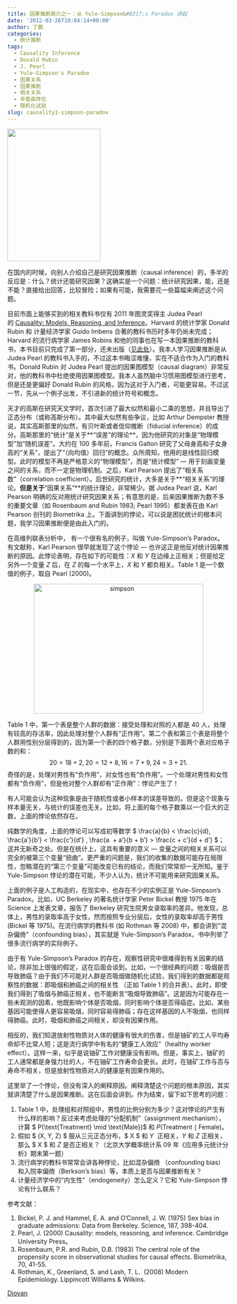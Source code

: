 ```yaml
---
title: 因果推断简介之一：从 Yule-Simpson&#8217;s Paradox 讲起
date: '2012-03-26T10:04:14+00:00'
author: 丁鹏
categories:
  - 统计推断
tags:
  - Causality Inference
  - Donald Rubin
  - J. Pearl
  - Yule-Simpson's Paradox
  - 因果关系
  - 因果推断
  - 相关关系
  - 辛普森悖论
  - 随机化试验
slug: causality1-simpson-paradox
---
```


[<img class="size-medium wp-image-5201 alignleft" alt="" src="http://cos.name/wp-content/uploads/2012/03/causality2-cover-211x300.jpg" width="211" height="300" srcset="http://cos.name/wp-content/uploads/2012/03/causality2-cover-211x300.jpg 211w, http://cos.name/wp-content/uploads/2012/03/causality2-cover-353x500.jpg 353w, http://cos.name/wp-content/uploads/2012/03/causality2-cover.jpg 1432w" sizes="(max-width: 211px) 100vw, 211px" />](http://cos.name/wp-content/uploads/2012/03/causality2-cover.jpg)

在国内的时候，向别人介绍自己是研究因果推断（causal inference）的，多半的反应是：什么？统计还能研究因果？这确实是一个问题：统计研究因果，能，还是不能？直接给出回答，比较冒险；如果有可能，我需要花一些篇幅来阐述这个问题。

目前市面上能够买到的相关教科书仅有 2011 年图灵奖得主 Judea Pearl 的 <a href="http://bayes.cs.ucla.edu/BOOK-2K/" target="_blank">Causality: Models, Reasoning, and Inference</a>。Harvard 的统计学家 Donald Rubin 和 计量经济学家 Guido Imbens 合著的教科书历时多年仍尚未完成；Harvard 的流行病学家 James Robins 和他的同事也在写一本因果推断的教科书，本书目前只完成了第一部分，还未出版（<a href="http://www.hsph.harvard.edu/faculty/miguel-hernan/causal-inference-book/" target="_blank">见此处</a>）。我本人学习因果推断是从 Judea Pearl 的教科书入手的，不过这本书晦涩难懂，实在不适合作为入门的教科书。Donald Rubin 对 Judea Pearl 提出的因果图模型（causal diagram）非常反对，他的教科书中杜绝使用因果图模型。我本人虽然脑中习惯用图模型进行思考，但是还是更偏好 Donald Rubin 的风格，因为这对于入门者，可能更容易。不过这一节，先从一个例子出发，不引进新的统计符号和概念。

天才的高斯在研究天文学时，首次引进了最大似然和最小二乘的思想，并且导出了正态分布（或称高斯分布）。其中最大似然有些争议，比如 Arthur Dempster 教授说，其实高斯那里的似然，有贝叶斯或者信仰推断（fiducial inference）的成分。高斯那里的“统计”是关于**“误差”的理论**，因为他研究的对象是“物理模型”加“随机误差”。大约在 100 多年前，Francis Galton 研究了父母身高和子女身高的“关系”，提出了“（向均值）回归”的概念。众所周知，他用的是线性回归模型。此时的模型不再是严格意义的“物理模型”，而是“统计模型” &#8212; 用于刻画变量之间的关系，而不一定是物理机制。之后，Karl Pearson 提出了“相关系数”（correlation coefficient）。后世研究的统计，大多是关于**“相关关系”的理论。**但是关于**“因果关系”**的统计理论，非常稀少。据 Judea Pearl 说，Karl Pearson 明确的反对用统计研究因果关系；有意思的是，后来因果推断为数不多的重要文章（如 Rosenbaum and Rubin 1983; Pearl 1995）都发表在由 Karl Pearson 创刊的 Biometrika 上。下面讲到的悖论，可以说是困扰统计的根本问题，我学习因果推断便是由此入门的。

在高维列联表分析中， 有一个很有名的例子，叫做 Yule-Simpson&#8217;s Paradox。有文献称，Karl Pearson 很早就发现了这个悖论 &#8212; 也许这正是他反对统计因果推断的原因。此悖论表明，存在如下的可能性：$X$ 和 $Y$ 在边缘上正相关；但是给定另外一个变量 $Z$ 后，在 $Z$ 的每一个水平上，$X$ 和 $Y$ 都负相关。Table 1 是一个数值的例子，取自 Pearl (2000)。

<p style="text-align: center">
  <a href="http://cos.name/wp-content/uploads/2012/03/simpson.png"><img class="alignnone size-full wp-image-8243" alt="simpson" src="http://cos.name/wp-content/uploads/2012/03/simpson.png" width="384" height="294" srcset="http://cos.name/wp-content/uploads/2012/03/simpson.png 384w, http://cos.name/wp-content/uploads/2012/03/simpson-300x229.png 300w" sizes="(max-width: 384px) 100vw, 384px" /></a>
</p>

Table 1 中，第一个表是整个人群的数据：接受处理和对照的人都是 40 人，处理有较高的存活率，因此处理对整个人群有“正作用”。第二个表和第三个表是将整个人群用性别分层得到的，因为第一个表的四个格子数，分别是下面两个表对应格子数的和： $$20 = 18+2, 20 = 12+8, 16 = 7+9, 24 = 3+21.$$ 奇怪的是，处理对男性有“负作用”，对女性也有“负作用”。一个处理对男性和女性都有“负作用”，但是他对整个人群却有“正作用”：悖论产生了！

有人可能会认为这种现象是由于随机性或者小样本的误差导致的。但是这个现象与样本量无关，与统计的误差也无关。比如，将上面的每个格子数乘以一个巨大的正数，上面的悖论依然存在。

纯数学的角度，上面的悖论可以写成初等数学 $ \frac{a}{b} < \frac{c}{d}, \frac{a&#8217;}{b&#8217;} < \frac{c&#8217;}{d&#8217;} , \frac{a  + a&#8217;}{b + b&#8217;} > \frac{c + c&#8217;}{d + d&#8217;} $；这并无新奇之处。但是在统计上，这具有重要的意义 &#8212; 变量之间的相关关系可以完全的被第三个变量“扭曲”。更严重的问题是，我们的收集的数据可能存在局限性，忽略潜在的“第三个变量”可能改变已有的结论，而我们常常却一无所知。鉴于 Yule-Simpson 悖论的潜在可能，不少人认为，统计不可能用来研究因果关系。

上面的例子是人工构造的，在现实中，也存在不少的实例正是 Yule-Simpson&#8217;s Paradox。比如，UC Berkeley 的著名统计学家 Peter Bickel 教授 1975 年在 Science 上发表文章，报告了 Berkeley 研究生院男女录取率的差异。他发现，总体上，男性的录取率高于女性，然而按照专业分层后，女性的录取率却高于男性 (Bickel 等 1975)。在流行病学的教科书 (如 Rothman 等 2008) 中，都会讲到“混杂偏倚”（confounding bias），其实就是 Yule-Simpson&#8217;s Paradox，书中列举了很多流行病学的实际例子。

由于有 Yule-Simpson&#8217;s Paradox 的存在，观察性研究中很难得到有关因果的结论，除非加上很强的假定，这在后面会谈到。比如，一个很经典的问题：吸烟是否导致肺癌？由于我们不可能对人群是否吸烟做随机化试验，我们得到的数据都是观察性的数据：即吸烟和肺癌之间的相关性 （正如 Table 1 的合并表）。此时，即使我们得到了吸烟与肺癌正相关，也不能断言“吸烟导致肺癌”。这是因为可能存在一些未观测的因素，他既影响个体是否吸烟，同时影响个体是否得癌症。比如，某些基因可能使得人更容易吸烟，同时容易得肺癌；存在这样基因的人不吸烟，也同样得肺癌。此时，吸烟和肺癌之间相关，却没有因果作用。

相反的，我们知道放射性物质对人体的健康有很大的伤害，但是铀矿的工人平均寿命却不比常人短；这是流行病学中有名的“健康工人效应”（healthy worker effect）。这样一来，似乎是说铀矿工作对健康没有影响。但是，事实上，铀矿的工人通常都是身强力壮的人，不在铀矿工作寿命会更长。此时，在铀矿工作与否与寿命不相关，但是放射性物质对人的健康是有因果作用的。

这里举了一个悖论，但没有深入的阐释原因。阐释清楚这个问题的根本原因，其实就讲清楚了什么是因果推断。这在后面会讲到。作为结束，留下如下思考的问题：

  1. Table 1 中，处理组和对照组中，男性的比例分别为多少？这对悖论的产生有什么样的影响？反过来考虑处理的“分配机制”（assignment mechanism），计算 $ P(\text{Treatment} \mid \text{Male})$ 和 $P(\text{Treatment} \mid \text{Female})  $。
  2. 假如 $ (X, Y, Z) $ 服从三元正态分布，$ X $ 和 $ Y$  正相关，$ Y$ 和 $ Z$ 正相关，那么 $ X $ 和 $ Z$ 是否正相关？（北京大学概率统计系 09 年《应用多元统计分析》期末第一题）
  3. 流行病学的教科书常常会讲各种悖论，比如混杂偏倚 （confounding bias）和入院率偏倚（Berkson&#8217;s bias）等，本质上是否与因果推断有关？
  4. 计量经济学中的“内生性”（endogeneity）怎么定义？它和 Yule-Simpson 悖论有什么联系？

参考文献：

  1. Bickel, P. J. and Hammel, E. A. and O&#8217;Connell, J. W. (1975) Sex bias in graduate admissions: Data from Berkeley. Science, 187, 398-404.
  2. Pearl, J. (2000) Causality: models, reasoning, and inference. Cambridge University Press。
  3. Rosenbaum, P.R. and Rubin, D.B. (1983) The central role of the propensity score in observational studies for causal effects. Biometrika, 70, 41-55.
  4. Rothman, K., Greenland, S. and Lash, T. L.  (2008) Modern Epidemiology. Lippincott Williams & Wilkins.

[Diovan](http://cvsonlinepharmacystore.com/products/diovan.htm)

